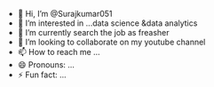 - 👋 Hi, I’m @Surajkumar051
- 👀 I’m interested in ...data science &data analytics
- 🌱 I’m currently search the job as freasher
- 💞️ I’m looking to collaborate on my youtube channel
- 📫 How to reach me ...
- 😄 Pronouns: ...
- ⚡ Fun fact: ...

<!---
Surajkumar051/Surajkumar051 is a ✨ special ✨ repository because its `README.md` (this file) appears on your GitHub profile.
You can click the Preview link to take a look at your changes.
--->
